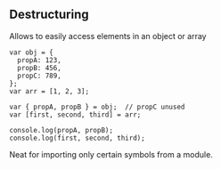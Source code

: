 ## Destructuring

Allows to easily access elements in an object or array

    var obj = {
      propA: 123,
      propB: 456,
      propC: 789,
    };
    var arr = [1, 2, 3];

    var { propA, propB } = obj;  // propC unused
    var [first, second, third] = arr;

    console.log(propA, propB);
    console.log(first, second, third);

Neat for importing only certain symbols from a module.
